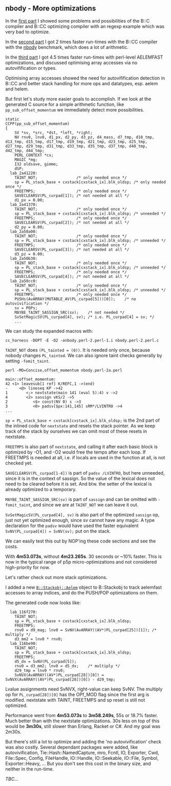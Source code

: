 nbody - More optimizations
--------------------------

In the [first part](http://blogs.perl.org/users/rurban/2012/09/optimizing-compiler-benchmarks-part-1.html)
I showed some problems and possibilities of the B::C compiler and
B::CC optimizing compiler with an regexp example which was very bad to
optimize.

In the [second part](http://blogs.perl.org/users/rurban/2012/10/optimizing-compiler-benchmarks-part-2.html)
I got 2 times faster run-times with the B::CC compiler with the
[nbody](http://shootout.alioth.debian.org/u32/performance.php?test=nbody) benchmark, which does a lot of arithmetic.

In the [third part](http://blogs.perl.org/users/rurban/2012/10/optimizing-compiler-benchmarks-part-3.html)
I got 4.5 times faster run-times with perl-level AELEMFAST optimizations, and discussed optimising array accesses
via no autovifification or types.

Optimising array accesses showed the need for autovifification detection in B::CC and better stack
handling for more ops and datatypes, esp. aelem and helem. 

But first let's study more easier goals to accomplish. If we look at
the generated C source for a simple arithmetic function, like
`pp_sub_offset_momentum` we immediately detect more possibilities.

    static
    CCPP(pp_sub_offset_momentum)
    {
    	SV *sv, *src, *dst, *left, *right;
    	NV rnv0, lnv0, d1_px, d2_py, d3_pz, d4_mass, d7_tmp, d10_tmp, d13_tmp, d15_tmp, d17_tmp, d19_tmp, d21_tmp, d23_tmp, d25_tmp, d27_tmp, d29_tmp, d31_tmp, d33_tmp, d35_tmp, d37_tmp, d40_tmp, d42_tmp, d44_tmp;
    	PERL_CONTEXT *cx;
    	MAGIC *mg;
    	I32 oldsave, gimme;
    	dSP;
      lab_2a41220:
    	TAINT_NOT;                 /* only needed once */
    	sp = PL_stack_base + cxstack[cxstack_ix].blk_oldsp; /* only needed once */
    	FREETMPS;                  /* only needed once */
    	SAVECLEARSV(PL_curpad[1]); /* not needed at all */
    	d1_px = 0.00;
      lab_2a41370:
    	TAINT_NOT;                 /* only needed once */
    	sp = PL_stack_base + cxstack[cxstack_ix].blk_oldsp; /* unneeded */
    	FREETMPS;                  /* only needed once */
    	SAVECLEARSV(PL_curpad[2]); /* not needed at all */
    	d2_py = 0.00;
      lab_2a50a00:
    	TAINT_NOT;                 /* only needed once */
    	sp = PL_stack_base + cxstack[cxstack_ix].blk_oldsp; /* unneeded */
    	FREETMPS;                  /* only needed once */
    	SAVECLEARSV(PL_curpad[3]); /* not needed at all */
    	d3_pz = 0.00;
      lab_2a50b30:
    	TAINT_NOT;                 /* only needed once */
    	sp = PL_stack_base + cxstack[cxstack_ix].blk_oldsp; /* unneeded */
    	FREETMPS;                  /* only needed once */
    	SAVECLEARSV(PL_curpad[4]); /* not needed at all */
      lab_2a50cc0:
    	TAINT_NOT;                 /* only needed once */
    	sp = PL_stack_base + cxstack[cxstack_ix].blk_oldsp; /* unneeded */
    	FREETMPS;                  /* only needed once */
    	PUSHs(AvARRAY(MUTABLE_AV(PL_curpad[5]))[0]);	/* no autovivification */
    	sv = POPs;
    	MAYBE_TAINT_SASSIGN_SRC(sv);    /* not needed */
    	SvSetMagicSV(PL_curpad[4], sv); /* i.e. PL_curpad[4] = sv; */
        ...

We can study the expanded macros with:

    cc_harness -DOPT -E -O2 -onbody.perl-2.perl-1.i nbody.perl-2.perl.c

`TAINT_NOT` does `(PL_tainted = (0))`. It is needed only once, because nobody
changes `PL_tainted`. We can also ignore taint checks generally by setting `-fomit_taint`.

    perl -MO=Concise,offset_momentum nbody.perl-2a.perl

    main::offset_momentum:
    42 <1> leavesub[1 ref] K/REFC,1 ->(end)
    -     <@> lineseq KP ->42
    1        <;> nextstate(main 141 (eval 5):4) v ->2
    4        <2> sassign vKS/2 ->5
    2           <$> const(NV 0) s ->3
    3           <0> padsv[$px:141,145] sRM*/LVINTRO ->4
    ...

`sp = PL_stack_base + cxstack[cxstack_ix].blk_oldsp;` is the 2nd part of the inlined code for 
`nextstate` and resets the stack pointer. As we keep track of the stack by ourselves we can
omit most of these resets in nextstate.

`FREETMPS` is also part of `nextstate`, and calling it after each basic
block is optimized by -O1, and -O2 would free the temps after each
loop.  If FREETMPS is needed at all, i.e. if locals are used in the
function at all, is not checked yet.

`SAVECLEARSV(PL_curpad[1-4])` is part of `padsv /LVINTRO`, but here unneeded, since
it is in the context of sassign. So the value of the lexical does not need to be cleared
before it is set. And btw. the setter of the lexical is already optimized to a temporary.

`MAYBE_TAINT_SASSIGN_SRC(sv)` is part of `sassign` and can be omitted with `-fomit_taint`,
and since we are at `TAINT_NOT` we can leave it out.

`SvSetMagicSV(PL_curpad[4], sv)` is also part of the optimized `sassign` op, just not
yet optimized enough, since sv cannot have any magic. A type declaration for the `padsv`
would have used the faster equivalent `SvNV(PL_curpad[4]) = SvNV(sv);` put on the stack.

We can easily test this out by NOP'ing these code sections and see the costs.

With **4m53.073s**, without **4m23.265s**. 30 seconds or ~10% faster. This is now in the typical
range of p5p micro-optimizations and not considered high-priority for now.

Let's rather check out more stack optimizations.

I added a new [`B::Stackobj::Aelem`]() object to B::Stackobj to track aelemfast accesses
to array indices, and do the PUSH/POP optimizations on them.

The generated code now looks like:

      lab_116f270:
    	TAINT_NOT;
    	sp = PL_stack_base + cxstack[cxstack_ix].blk_oldsp;
    	FREETMPS;
    	rnv0 = d9_mag; lnv0 = SvNV(AvARRAY((AV*)PL_curpad[25])[1]);	/* multiply */
    	d3_mm2 = lnv0 * rnv0;
      lab_116be90:
    	TAINT_NOT;
    	sp = PL_stack_base + cxstack[cxstack_ix].blk_oldsp;
    	FREETMPS;
    	d5_dx = SvNV(PL_curpad[5]);
    	rnv0 = d3_mm2; lnv0 = d5_dx;	/* multiply */
    	d29_tmp = lnv0 * rnv0;
    	SvNVX(AvARRAY((AV*)PL_curpad[28])[0]) = SvNVX(AvARRAY((AV*)PL_curpad[28])[0]) - d29_tmp;

Lvalue assignments need SvNVX, right-value can keep SvNV.
The multiply op for `PL_curpad[28])[0]` has the OPf_MOD flag since the first arg is modified.
nextstate with TAINT, FREETMPS and sp reset is still not optimized.

Performance went from **4m53.073s** to **3m58.249s**, 55s or 18.7% faster. Much better than
with the nextstate optimizations. 30s less on top of this would be **3m30s**, still slower
than Erlang, Racket or C#. And my goal was 2m30s.

But there's still a lot to optimize and adding the 'no
autovivification' check was also costly. Several dependant packages
were added, like autovivification, Tie::Hash::NamedCapture, mro,
Fcntl, IO, Exporter, Cwd, File::Spec, Config, FileHandle, IO::Handle,
IO::Seekable, IO::File, Symbol, Exporter::Heavy, ...
But you don't see this cost in the binary size, and neither in the run-time.

*TBC...*
